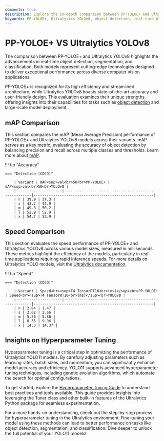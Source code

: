 ```yaml
---
comments: true
description: Explore the in-depth comparison between PP-YOLOE+ and Ultralytics YOLOv8, two cutting-edge models in the world of object detection. Discover their performance, speed, and capabilities in real-time AI, edge AI, and computer vision applications.
keywords: PP-YOLOE+, Ultralytics YOLOv8, object detection, real-time AI, edge AI, computer vision, Ultralytics models, YOLO comparison, AI performance
---
```


# PP-YOLOE+ VS Ultralytics YOLOv8

The comparison between PP-YOLOE+ and Ultralytics YOLOv8 highlights the advancements in real-time object detection, segmentation, and classification. Both models represent cutting-edge technologies designed to deliver exceptional performance across diverse computer vision applications.

PP-YOLOE+ is recognized for its high efficiency and streamlined architecture, while Ultralytics YOLOv8 boasts state-of-the-art accuracy and user-friendly design. This evaluation examines their unique strengths, offering insights into their capabilities for tasks such as [object detection](https://docs.ultralytics.com/tasks/detect/) and large-scale model deployment.

## mAP Comparison

This section compares the mAP (Mean Average Precision) performance of PP-YOLOE+ and Ultralytics YOLOv8 models across their variants. mAP serves as a key metric, evaluating the accuracy of object detection by balancing precision and recall across multiple classes and thresholds. Learn more about [mAP](https://www.ultralytics.com/glossary/mean-average-precision-map).

!!! tip "Accuracy"

    === "Detection (COCO)"

    	| Variant | mAP<sup>val<br>50<br>PP-YOLOE+ | mAP<sup>val<br>50<br>YOLOv8 |
    	|---------------------|-------------------------------------------------------|-------------------------------------------------------|
    	| n | 39.9 | 37.3 |
    	| s | 43.7 | 44.9 |
    	| m | 49.8 | 50.2 |
    	| l | 52.9 | 52.9 |
    	| x | 54.7 | 53.9 |

## Speed Comparison

This section evaluates the speed performance of PP-YOLOE+ and Ultralytics YOLOv8 across various model sizes, measured in milliseconds. These metrics highlight the efficiency of the models, particularly in real-time applications requiring rapid inference speeds. For more details on Ultralytics YOLO models, visit the [Ultralytics documentation](https://docs.ultralytics.com).

!!! tip "Speed"

    === "Detection (COCO)"

    	| Variant | Speed<br><sup>T4 TensorRT10<br>(ms)</sup><br>PP-YOLOE+ | Speed<br><sup>T4 TensorRT10<br>(ms)</sup><br>YOLOv8 |
    	|---------------------|-------------------------------------------------------|-------------------------------------------------------|
    	| n | 2.84 | 1.47 |
    	| s | 2.62 | 2.66 |
    	| m | 5.56 | 5.86 |
    	| l | 8.36 | 9.06 |
    	| x | 14.3 | 14.37 |

## Insights on Hyperparameter Tuning

Hyperparameter tuning is a critical step in optimizing the performance of Ultralytics YOLO11 models. By carefully adjusting parameters such as learning rates, batch sizes, and momentum, you can significantly enhance model accuracy and efficiency. YOLO11 supports advanced hyperparameter tuning techniques, including genetic evolution algorithms, which automate the search for optimal configurations.

To get started, explore the [Hyperparameter Tuning Guide](https://docs.ultralytics.com/guides/hyperparameter-tuning/) to understand best practices and tools available. This guide provides insights into leveraging the Tuner class and other built-in features of the Ultralytics Python package for seamless experimentation.

For a more hands-on understanding, check out the step-by-step process for hyperparameter tuning in the Ultralytics environment. Fine-tuning your model using these methods can lead to better performance on tasks like object detection, segmentation, and classification. Dive deeper to unlock the full potential of your YOLO11 models!
